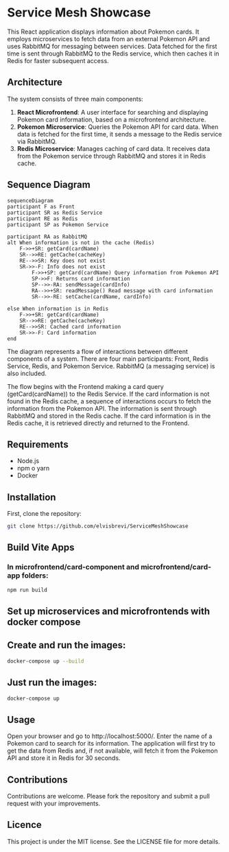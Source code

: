 
# Service Mesh Showcase

This React application displays information about Pokemon cards. It employs microservices to fetch data from an external Pokemon API and uses RabbitMQ for messaging between services. Data fetched for the first time is sent through RabbitMQ to the Redis service, which then caches it in Redis for faster subsequent access.

## Architecture

The system consists of three main components:

1. **React Microfrontend**: A user interface for searching and displaying Pokemon card information, based on a microfrontend architecture.
2. **Pokemon Microservice**: Queries the Pokemon API for card data. When data is fetched for the first time, it sends a message to the Redis service via RabbitMQ.
3. **Redis Microservice**: Manages caching of card data. It receives data from the Pokemon service through RabbitMQ and stores it in Redis cache.

## Sequence Diagram
```mermaid
sequenceDiagram
participant F as Front
participant SR as Redis Service
participant RE as Redis
participant SP as Pokemon Service

participant RA as RabbitMQ
alt When information is not in the cache (Redis)
    F->>+SR: getCard(cardName)
    SR-->>RE: getCache(cacheKey)
    RE-->>SR: Key does not exist
    SR->>-F: Info does not exist
        F->>+SP: getCard(cardName) Query information from Pokemon API
        SP->>F: Returns card information
        SP-->>-RA: sendMessage(cardInfo)
        RA-->>+SR: readMessage() Read message with card information
        SR-->>-RE: setCache(cardName, cardInfo)
        
else When information is in Redis
    F->>+SR: getCard(cardName)
    SR-->>RE: getCache(cacheKey)
    RE-->>SR: Cached card information
    SR->>-F: Card information
end
```

The diagram represents a flow of interactions between different components of a system. There are four main participants: Front, Redis Service, Redis, and Pokemon Service. RabbitMQ (a messaging service) is also included.

The flow begins with the Frontend making a card query (getCard(cardName)) to the Redis Service. If the card information is not found in the Redis cache, a sequence of interactions occurs to fetch the information from the Pokemon API. The information is sent through RabbitMQ and stored in the Redis cache. If the card information is in the Redis cache, it is retrieved directly and returned to the Frontend.

## Requirements

- Node.js
- npm o yarn
- Docker

## Installation

First, clone the repository:

```bash
git clone https://github.com/elvisbrevi/ServiceMeshShowcase
```

## Build Vite Apps
### In microfrontend/card-component and microfrontend/card-app folders:
```bash
npm run build
```

## Set up microservices and microfrontends with docker compose
## Create and run the images:
```bash
docker-compose up --build
```
## Just run the images:
```bash
docker-compose up
```

## Usage

Open your browser and go to http://localhost:5000/. Enter the name of a Pokemon card to search for its information. The application will first try to get the data from Redis and, if not available, will fetch it from the Pokemon API and store it in Redis for 30 seconds.

## Contributions

Contributions are welcome. Please fork the repository and submit a pull request with your improvements.

## Licence

This project is under the MIT license. See the LICENSE file for more details.
